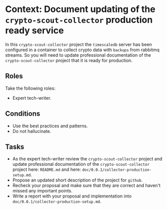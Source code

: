 # Context: Document updating of the `crypto-scout-collector` production ready service

In this `crypto-scout-collector` project the `timescaledb` server has been configured in a container to collect crypto
data with `backups` from rabbitmq streams. So you will need to update professional documentation of the 
`crypto-scout-collector` project that it is ready for production.

## Roles

Take the following roles:

- Expert tech-writer.

## Conditions

- Use the best practices and patterns.
- Do not hallucinate.

## Tasks

- As the expert tech-writer review the `crypto-scout-collector` project and update professional documentation of the
  `crypto-scout-collector` project here: `README.md` and here: `doc/0.0.1/collector-production-setup.md`. 
- Propose an updated short description of the project for `github`.
- Recheck your proposal and make sure that they are correct and haven't missed any important points.
- Write a report with your proposal and implementation into `doc/0.0.1/collector-production-setup.md`.